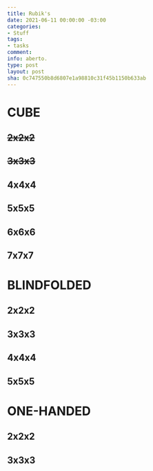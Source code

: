 ```yaml
---
title: Rubik's
date: 2021-06-11 00:00:00 -03:00
categories:
- Stuff
tags:
- tasks
comment: 
info: aberto.
type: post
layout: post
sha: 0c747550b8d6807e1a98810c31f45b1150b633ab
---
```


# CUBE

## ~~2x2x2~~

## ~~3x3x3~~

## 4x4x4

## 5x5x5

## 6x6x6

## 7x7x7

# BLINDFOLDED

## 2x2x2

## 3x3x3

## 4x4x4

## 5x5x5

# ONE-HANDED

## 2x2x2

## 3x3x3